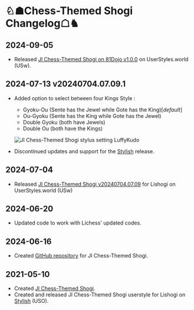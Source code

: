 # ♘☗Chess-Themed Shogi Changelog☖♞

## 2024-09-05
- Released [JI Chess-Themed Shogi on 81Dojo v1.0.0](https://userstyles.world/style/17982/) on UserStyles.world (USw).

## 2024-07-13 v20240704.07.09.1
- Added option to select between four Kings Style :
  - Gyoku-Ou (Sente has the Jewel while Gote has the King)[_default_]
  - Ou-Gyoku (Sente has the King while Gote has the Jewel)
  - Double Gyoku (both have Jewels)
  - Double Ou (both have the Kings)
 
  ![JI Chess-Themed Shogi stylus setting LuffyKudo](https://luffykudo.wordpress.com/wp-content/uploads/2024/07/ji-chess-themed-shogi-stylus-settings.png)

- Discontinued updates and support for the [Stylish](https://userstyles.org/styles/203197/) release. 

## 2024-07-04
- Released [JI Chess-Themed Shogi v20240704.07.09](https://userstyles.world/style/17077/) for Lishogi on UserStyles.world (USw)

## 2024-06-20
- Updated code to work with Lichess' updated codes.

## 2024-06-16
- Created [GitHub repository](https://github.com/LuffyKudo/JI-Chess-Themed-Shogi/) for JI Chess-Themed Shogi.

## 2021-05-10
- Created [JI Chess-Themed Shogi](https://luffykudo.wordpress.com/2021/05/10/chess-themed-shogi-westernized-shogi-japanese-chess/).
- Created and released JI Chess-Themed Shogi userstyle for Lishogi on [Stylish](https://userstyles.org/styles/203197/lishogi-ji-chess-themed-shogi) (USO).
